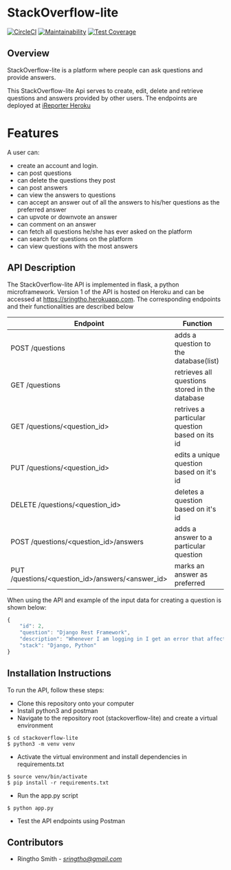 # StackOverflow-lite 

[![CircleCI](https://circleci.com/gh/ringtho/stackoverflow-lite/tree/api.svg?style=shield)](https://circleci.com/gh/ringtho/stackoverflow-lite/?branch=api)  [![Maintainability](https://api.codeclimate.com/v1/badges/f8432418761ae69b0fe8/maintainability)](https://codeclimate.com/github/ringtho/stackoverflow-lite/maintainability)  [![Test Coverage](https://api.codeclimate.com/v1/badges/f8432418761ae69b0fe8/test_coverage)](https://codeclimate.com/github/ringtho/stackoverflow-lite/test_coverage)


## Overview
StackOverflow-lite is a platform where people can ask questions and provide answers.

This StackOverflow-lite Api serves to create, edit, delete and retrieve questions and answers provided by other users.
The endpoints are deployed at [iReporter Heroku](https://sringtho.herokuapp.com)

# Features

A user can:

- create an account and login.
- can post questions
- can delete the questions they post
- can post answers
- can view the answers to questions
- can accept an answer out of all the answers to his/her questions as the preferred answer
- can upvote or downvote an answer
- can comment on an answer
- can fetch all questions he/she has ever asked on the platform
- can search for questions on the platform
- can view questions with the most answers

## API Description ##
The StackOverflow-lite API is implemented in flask, a python microframework. Version 1 of the API is hosted on Heroku and can be accessed at https://sringtho.herokuapp.com.
The corresponding endpoints and their functionalities are described below

|Endpoint                                       | Function                          
|-----------------------------------------------|----------------------------------------------
|POST /questions                                    | adds a question to the database(list)
|GET /questions                                     | retrieves all questions stored in the database
|GET /questions/<question_id>                       | retrives a particular question based on its id
|PUT /questions/<question_id>                       | edits a unique question based on it's id 
|DELETE /questions/<question_id>                    | deletes a question based on it's id
|POST /questions/<question_id>/answers              | adds a answer to a particular question
|PUT /questions/<question_id>/answers/<answer_id>   | marks an answer as preferred

When using the API and example of the input data for creating a question is shown below:
```javascript
{
    "id": 2,
    "question": "Django Rest Framework",
    "description": "Whenever I am logging in I get an error that affects my applicati",
    "stack": "Django, Python"
}
```

## Installation Instructions
To run the API, follow these steps:
* Clone this repository onto your computer
* Install python3 and postman
* Navigate to the repository root (stackoverflow-lite) and create a virtual environment
```
$ cd stackoverflow-lite
$ python3 -m venv venv
```
* Activate the virtual environment and install dependencies in requirements.txt
```
$ source venv/bin/activate
$ pip install -r requirements.txt
```
* Run the app.py script
```
$ python app.py
```
* Test the API endpoints using Postman

## Contributors
* Ringtho Smith - *sringtho@gmail.com*
